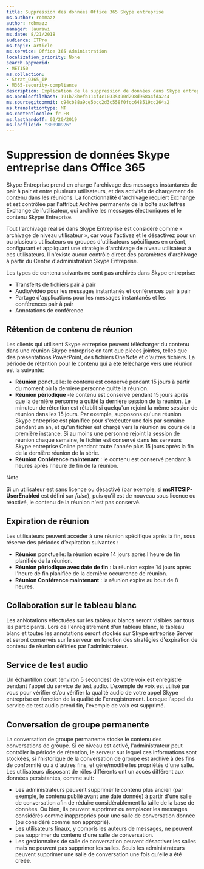 ```yaml
---
title: Suppression des données Office 365 Skype entreprise
ms.author: robmazz
author: robmazz
manager: laurawi
ms.date: 8/21/2018
audience: ITPro
ms.topic: article
ms.service: Office 365 Administration
localization_priority: None
search.appverid:
- MET150
ms.collection:
- Strat_O365_IP
- M365-security-compliance
description: Explication de la suppression de données dans Skype entreprise.
ms.openlocfilehash: 191b78befb114f4c10335490d298d968a4fda2c4
ms.sourcegitcommit: c94cb88a9ce5bcc2d3c558f0fcc648519cc264a2
ms.translationtype: MT
ms.contentlocale: fr-FR
ms.lasthandoff: 02/20/2019
ms.locfileid: "30090926"
---
```

# <a name="skype-for-business-data-deletion-in-office-365"></a>Suppression de données Skype entreprise dans Office 365

Skype Entreprise prend en charge l'archivage des messages instantanés de pair à pair et entre plusieurs utilisateurs, et des activités de chargement de contenu dans les réunions. La fonctionnalité d'archivage requiert Exchange et est contrôlée par l'attribut Archive permanente de la boîte aux lettres Exchange de l'utilisateur, qui archive les messages électroniques et le contenu Skype Entreprise.

Tout l'archivage réalisé dans Skype Entreprise est considéré comme « archivage de niveau utilisateur », car vous l'activez et le désactivez pour un ou plusieurs utilisateurs ou groupes d'utilisateurs spécifiques en créant, configurant et appliquant une stratégie d'archivage de niveau utilisateur à ces utilisateurs. Il n'existe aucun contrôle direct des paramètres d'archivage à partir du Centre d'administration Skype Entreprise.

Les types de contenu suivants ne sont pas archivés dans Skype entreprise: 
- Transferts de fichiers pair à pair
- Audio/vidéo pour les messages instantanés et conférences pair à pair
- Partage d'applications pour les messages instantanés et les conférences pair à pair
- Annotations de conférence 

## <a name="meeting-content-retention"></a>Rétention de contenu de réunion
Les clients qui utilisent Skype entreprise peuvent télécharger du contenu dans une réunion Skype entreprise en tant que pièces jointes, telles que des présentations PowerPoint, des fichiers OneNote et d'autres fichiers. La période de rétention pour le contenu qui a été téléchargé vers une réunion est la suivante:
- **Réunion** ponctuelle: le contenu est conservé pendant 15 jours à partir du moment où la dernière personne quitte la réunion.
- **Réunion périodique** -le contenu est conservé pendant 15 jours après que la dernière personne a quitté la dernière session de la réunion. Le minuteur de rétention est rétablit si quelqu'un rejoint la même session de réunion dans les 15 jours. Par exemple, supposons qu'une réunion Skype entreprise est planifiée pour s'exécuter une fois par semaine pendant un an, et qu'un fichier est chargé vers la réunion au cours de la première instance. Si au moins une personne rejoint la session de réunion chaque semaine, le fichier est conservé dans les serveurs Skype entreprise Online pendant toute l'année plus 15 jours après la fin de la dernière réunion de la série.
- **Réunion Conférence maintenant** : le contenu est conservé pendant 8 heures après l'heure de fin de la réunion.

> [!NOTE]
> Si un utilisateur est sans licence ou désactivé (par exemple, si **msRTCSIP-UserEnabled** est défini sur *false*), puis qu'il est de nouveau sous licence ou réactivé, le contenu de la réunion n'est pas conservé.

## <a name="meeting-expiration"></a>Expiration de réunion
Les utilisateurs peuvent accéder à une réunion spécifique après la fin, sous réserve des périodes d’expiration suivantes :
- **Réunion** ponctuelle: la réunion expire 14 jours après l'heure de fin planifiée de la réunion.
- **Réunion périodique avec date de fin** : la réunion expire 14 jours après l'heure de fin planifiée de la dernière occurrence de réunion.
- **Réunion Conférence maintenant** : la réunion expire au bout de 8 heures.

## <a name="whiteboard-collaboration"></a>Collaboration sur le tableau blanc
Les anNotations effectuées sur les tableaux blancs seront visibles par tous les participants. Lors de l'enregistrement d'un tableau blanc, le tableau blanc et toutes les annotations seront stockés sur Skype entreprise Server et seront conservés sur le serveur en fonction des stratégies d'expiration de contenu de réunion définies par l'administrateur.

## <a name="audio-test-service"></a>Service de test audio
Un échantillon court (environ 5 secondes) de votre voix est enregistré pendant l'appel du service de test audio. L'exemple de voix est utilisé par vous pour vérifier et/ou vérifier la qualité audio de votre appel Skype entreprise en fonction de la qualité de l'enregistrement. Lorsque l'appel du service de test audio prend fin, l'exemple de voix est supprimé.

## <a name="persistent-group-chat"></a>Conversation de groupe permanente
La conversation de groupe permanente stocke le contenu des conversations de groupe. Si ce niveau est activé, l'administrateur peut contrôler la période de rétention, le serveur sur lequel ces informations sont stockées, si l'historique de la conversation de groupe est archivé à des fins de conformité ou à d'autres fins, et gère/modifie les propriétés d'une salle. Les utilisateurs disposant de rôles différents ont un accès différent aux données persistantes, comme suit:
- Les administrateurs peuvent supprimer le contenu plus ancien (par exemple, le contenu publié avant une date donnée) à partir d'une salle de conversation afin de réduire considérablement la taille de la base de données. Ou bien, ils peuvent supprimer ou remplacer les messages considérés comme inappropriés pour une salle de conversation donnée (ou considéré comme non approprié).
- Les utilisateurs finaux, y compris les auteurs de messages, ne peuvent pas supprimer du contenu d'une salle de conversation.
- Les gestionnaires de salle de conversation peuvent désactiver les salles mais ne peuvent pas supprimer les salles. Seuls les administrateurs peuvent supprimer une salle de conversation une fois qu'elle a été créée.